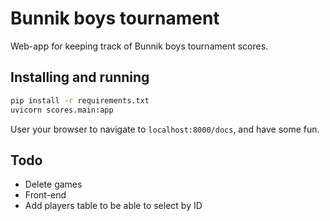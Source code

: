 # Bunnik boys tournament

Web-app for keeping track of Bunnik boys tournament scores. 

## Installing and running

```cmd
pip install -r requirements.txt
uvicorn scores.main:app
```

User your browser to navigate to `localhost:8000/docs`, and have some fun.

## Todo

- Delete games
- Front-end
- Add players table to be able to select by ID
